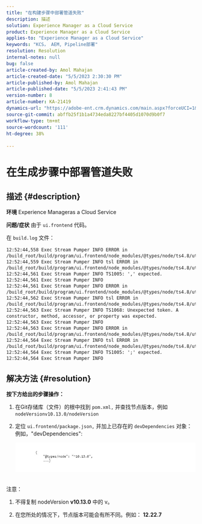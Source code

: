 ```yaml
---
title: "在构建步骤中部署管道失败"
description: 描述
solution: Experience Manager as a Cloud Service
product: Experience Manager as a Cloud Service
applies-to: "Experience Manager as a Cloud Service"
keywords: "KCS， AEM, Pipeline部署"
resolution: Resolution
internal-notes: null
bug: false
article-created-by: Amol Mahajan
article-created-date: "5/5/2023 2:30:30 PM"
article-published-by: Amol Mahajan
article-published-date: "5/5/2023 2:41:43 PM"
version-number: 8
article-number: KA-21419
dynamics-url: "https://adobe-ent.crm.dynamics.com/main.aspx?forceUCI=1&pagetype=entityrecord&etn=knowledgearticle&id=feac2b60-51eb-ed11-a7c6-6045bd006e5a"
source-git-commit: abffb25f1b1a4734eda8227bf4405d1070d9b0f7
workflow-type: tm+mt
source-wordcount: '111'
ht-degree: 38%

---
```


# 在生成步骤中部署管道失败

## 描述 {#description}

<b>环境</b>
Experience Manageras a Cloud Service


<b>问题/症状</b>
由于 `ui.frontend` 代码。

在 `build.log` 文件：




```
12:52:44,558 Exec Stream Pumper INFO ERROR in /build_root/build/program/ui.frontend/node_modules/@types/node/ts4.8/util.d.ts
12:52:44,559 Exec Stream Pumper INFO tsl ERROR in /build_root/build/program/ui.frontend/node_modules/@types/node/ts4.8/util.d.ts(1485,42)
12:52:44,561 Exec Stream Pumper INFO TS1005: ',' expected.
12:52:44,561 Exec Stream Pumper INFO
12:52:44,561 Exec Stream Pumper INFO ERROR in /build_root/build/program/ui.frontend/node_modules/@types/node/ts4.8/util.d.ts
12:52:44,562 Exec Stream Pumper INFO tsl ERROR in /build_root/build/program/ui.frontend/node_modules/@types/node/ts4.8/util.d.ts(1485,44)
12:52:44,563 Exec Stream Pumper INFO TS1068: Unexpected token. A constructor, method, accessor, or property was expected.
12:52:44,563 Exec Stream Pumper INFO
12:52:44,563 Exec Stream Pumper INFO ERROR in /build_root/build/program/ui.frontend/node_modules/@types/node/ts4.8/util.d.ts
12:52:44,564 Exec Stream Pumper INFO tsl ERROR in /build_root/build/program/ui.frontend/node_modules/@types/node/ts4.8/util.d.ts(1485,57)
12:52:44,564 Exec Stream Pumper INFO TS1005: ';' expected.
12:52:44,564 Exec Stream Pumper INFO
```



## 解决方法 {#resolution}

<b>按下方给出的步骤操作：</b>
1. 在Git存储库（文件）的根中找到 `pom.xml,` 并查找节点版本，例如 `nodeVersionv10.13.0/nodeVersion`


2. 定位 `ui.frontend/package.json,` 并加上已存在的 `devDependencies` 对象：例如，&quot;devDependencies&quot;:

   ![](assets/007186ff-51eb-ed11-a7c6-6045bd006e5a.png)



<br>注意：<br>


1. 不得复制 nodeVersion <b>v10.13.0</b> 中的 v。


2. 在您所处的情况下，节点版本可能会有所不同。例如： <b>12.22.7</b>

